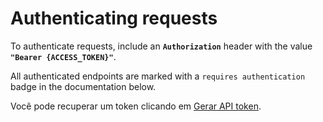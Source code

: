 # Authenticating requests

To authenticate requests, include an **`Authorization`** header with the value **`"Bearer {ACCESS_TOKEN}"`**.

All authenticated endpoints are marked with a `requires authentication` badge in the documentation below.

Você pode recuperar um token clicando em <a href="#cadastrar-um-novo-usurio">Gerar API token</a>.
